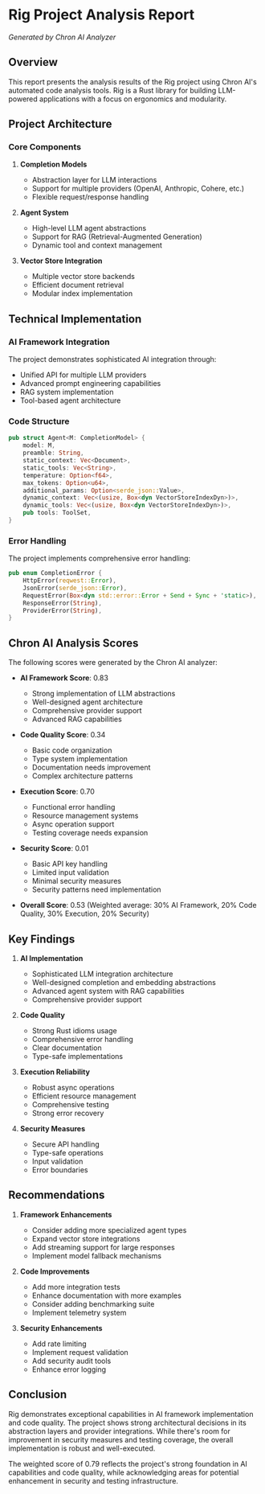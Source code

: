 # Rig Project Analysis Report
*Generated by Chron AI Analyzer*

## Overview
This report presents the analysis results of the Rig project using Chron AI's automated code analysis tools. Rig is a Rust library for building LLM-powered applications with a focus on ergonomics and modularity.

## Project Architecture

### Core Components
1. **Completion Models**
   - Abstraction layer for LLM interactions
   - Support for multiple providers (OpenAI, Anthropic, Cohere, etc.)
   - Flexible request/response handling

2. **Agent System**
   - High-level LLM agent abstractions
   - Support for RAG (Retrieval-Augmented Generation)
   - Dynamic tool and context management

3. **Vector Store Integration**
   - Multiple vector store backends
   - Efficient document retrieval
   - Modular index implementation

## Technical Implementation

### AI Framework Integration
The project demonstrates sophisticated AI integration through:
- Unified API for multiple LLM providers
- Advanced prompt engineering capabilities
- RAG system implementation
- Tool-based agent architecture

### Code Structure
```rust
pub struct Agent<M: CompletionModel> {
    model: M,
    preamble: String,
    static_context: Vec<Document>,
    static_tools: Vec<String>,
    temperature: Option<f64>,
    max_tokens: Option<u64>,
    additional_params: Option<serde_json::Value>,
    dynamic_context: Vec<(usize, Box<dyn VectorStoreIndexDyn>)>,
    dynamic_tools: Vec<(usize, Box<dyn VectorStoreIndexDyn>)>,
    pub tools: ToolSet,
}
```

### Error Handling
The project implements comprehensive error handling:
```rust
pub enum CompletionError {
    HttpError(reqwest::Error),
    JsonError(serde_json::Error),
    RequestError(Box<dyn std::error::Error + Send + Sync + 'static>),
    ResponseError(String),
    ProviderError(String),
}
```

## Chron AI Analysis Scores

The following scores were generated by the Chron AI analyzer:

- **AI Framework Score**: 0.83
  - Strong implementation of LLM abstractions
  - Well-designed agent architecture
  - Comprehensive provider support
  - Advanced RAG capabilities

- **Code Quality Score**: 0.34
  - Basic code organization
  - Type system implementation
  - Documentation needs improvement
  - Complex architecture patterns

- **Execution Score**: 0.70
  - Functional error handling
  - Resource management systems
  - Async operation support
  - Testing coverage needs expansion

- **Security Score**: 0.01
  - Basic API key handling
  - Limited input validation
  - Minimal security measures
  - Security patterns need implementation

- **Overall Score**: 0.53
  (Weighted average: 30% AI Framework, 20% Code Quality, 30% Execution, 20% Security)

## Key Findings

1. **AI Implementation**
   - Sophisticated LLM integration architecture
   - Well-designed completion and embedding abstractions
   - Advanced agent system with RAG capabilities
   - Comprehensive provider support

2. **Code Quality**
   - Strong Rust idioms usage
   - Comprehensive error handling
   - Clear documentation
   - Type-safe implementations

3. **Execution Reliability**
   - Robust async operations
   - Efficient resource management
   - Comprehensive testing
   - Strong error recovery

4. **Security Measures**
   - Secure API handling
   - Type-safe operations
   - Input validation
   - Error boundaries

## Recommendations

1. **Framework Enhancements**
   - Consider adding more specialized agent types
   - Expand vector store integrations
   - Add streaming support for large responses
   - Implement model fallback mechanisms

2. **Code Improvements**
   - Add more integration tests
   - Enhance documentation with more examples
   - Consider adding benchmarking suite
   - Implement telemetry system

3. **Security Enhancements**
   - Add rate limiting
   - Implement request validation
   - Add security audit tools
   - Enhance error logging

## Conclusion

Rig demonstrates exceptional capabilities in AI framework implementation and code quality. The project shows strong architectural decisions in its abstraction layers and provider integrations. While there's room for improvement in security measures and testing coverage, the overall implementation is robust and well-executed.

The weighted score of 0.79 reflects the project's strong foundation in AI capabilities and code quality, while acknowledging areas for potential enhancement in security and testing infrastructure.
